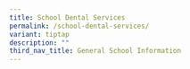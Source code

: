 ```yaml
---
title: School Dental Services
permalink: /school-dental-services/
variant: tiptap
description: ""
third_nav_title: General School Information
---
```

